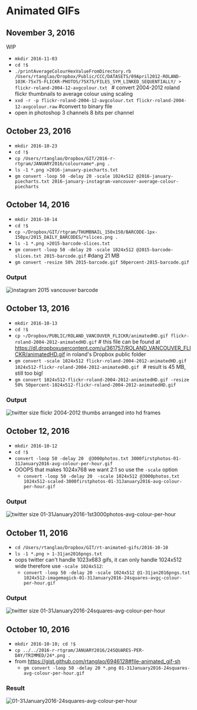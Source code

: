# Animated GIFs

## November 3, 2016

WIP

* ```mkdir 2016-11-03```
* ```cd !$```
* ```./printAverageColourHexValueFromDirectory.rb /Users/rtanglao/Dropbox/Public/CCC/DATASETS/09April2012-ROLAND-103K-75x75-FLICKR-PHOTOS/75X75/FILES_SYM_LINKED_SEQUENTIALLY/ > flickr-roland-2004-12-avgcolour.txt ``` # convert 2004-2012 roland flickr thumbnails to average colour using scaling
* ```xxd -r -p flickr-roland-2004-12-avgcolour.txt flickr-roland-2004-12-avgcolour.raw``` #convert to binary file
* open in photoshop 3 channels 8 bits per channel

## October 23, 2016

* ```mkdir 2016-10-23```
* ```cd !$```
* ```cp /Users/rtanglao/Dropbox/GIT/2016-r-rtgram/JANUARY2016/colourname*.png .```
* ```ls -1 *.png >2016-january-piecharts.txt```
* ```gm convert -loop 50 -delay 20 -scale 1024x512 @2016-january-piecharts.txt 2016-january-instagram-vancouver-average-colour-piecharts``` 

## October 14, 2016

* ```mkdir 2016-10-14```
* ```cd !$```
* ```cp ~/Dropbox/GIT/rtgram/THUMBNAIL_150x150/BARCODE-1px-150px/2015_DAILY_BARCODES/*slices.png .```
* ```ls -1 *.png >2015-barcode-slices.txt```
* ```gm convert -loop 50 -delay 20 -scale 1024x512 @2015-barcode-slices.txt 2015-barcode.gif``` #dang 21 MB
* ```gm convert -resize 50% 2015-barcode.gif 50percent-2015-barcode.gif```

### Output

![instagram 2015 vancouver barcode](https://c1.staticflickr.com/9/8130/29696652433_d3ed551ca9_o_d.gif
 "instagram 2015 vancouver barcode")

## October 13, 2016

* ```mkdir 2016-10-13```
* ```cd !$```
* ```cp ~/Dropbox/PUBLIC/ROLAND_VANCOUVER_FLICKR/animatedHD.gif flickr-roland-2004-2012-animatedHD.gif``` # this file can be found at https://dl.dropboxusercontent.com/u/361757/ROLAND_VANCOUVER_FLICKR/animatedHD.gif in roland's Dropbox public folder
* ```gm convert -scale 1024x512 flickr-roland-2004-2012-animatedHD.gif 1024x512-flickr-roland-2004-2012-animatedHD.gif ``` # result is 45 MB, still too big!
* ```gm convert 1024x512-flickr-roland-2004-2012-animatedHD.gif -resize 50% 50percent-1024x512-flickr-roland-2004-2012-animatedHD.gif```

### Output

![twitter size flickr 2004-2012 thumbs arranged into hd frames](https://c1.staticflickr.com/9/8630/30312866925_431b8e7926_o_d.gif "twitter size flickr 2004-2012 thumbs arranged into hd frames")

## October 12, 2016

* ```mkdir 2016-10-12```
* ```cd !$```
* ```convert -loop 50 -delay 20  @3000photos.txt 3000firstphotos-01-31January2016-avg-colour-per-hour.gif```
* OOOPS that makes 1024x768 we want 2:1 so use the ```-scale``` option
    * ```convert -loop 50 -delay 20  -scale 1024x512 @3000photos.txt 1024x512-scaled-3000firstphotos-01-31January2016-avg-colour-per-hour.gif```

### Output

![twitter size 01-31January2016-1st3000photos-avg-colour-per-hour](https://c2.staticflickr.com/8/7771/29661313004_98ffe1a6df_o_d.gif "twitter size 01-31January2016-1st3000photos-avg-colour-per-hour")

## October 11, 2016

* ```cd /Users/rtanglao/Dropbox/GIT/rt-animated-gifs/2016-10-10```
* ```ls -1 *.png > 1-31jan2016pngs.txt```
* oops twitter can't handle 1023x683 gifs, it can only handle 1024x512 wide therefore use ```-scale 1024x512```:
    * ```convert -loop 50 -delay 20 -scale 1024x512 @1-31jan2016pngs.txt 1024x512-imagemagick-01-31January2016-24squares-avgç-colour-per-hour.gif```

### Output

![twitter size 01-31January2016-24squares-avg-colour-per-hour](https://c2.staticflickr.com/6/5550/29638597234_dbb748ff10_o_d.gif "twitter size 01-31January2016-24squares-avg-colour-per-hour")
	
## October 10, 2016
* ```mkdir 2016-10-10; cd !$```
* ```cp ../../2016-r-rtgram/JANUARY2016/24SQUARES-PER-DAY/TRIMMED/24*.png .```
* from https://gist.github.com/rtanglao/6946128#file-animated_gif-sh
    * ```gm convert -loop 50 -delay 20 *.png 01-31January2016-24squares-avg-colour-per-hour.gif```
	
### Result

![01-31January2016-24squares-avg-colour-per-hour](https://c2.staticflickr.com/8/7563/30251809055_3b995995d0_o_d.gif "01-31January2016-24squares-avg-colour-per-hour")

